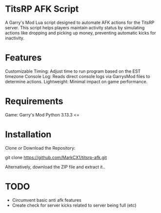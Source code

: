 # TitsRP AFK Script
A Garry's Mod Lua script designed to automate AFK actions for the TitsRP server. This script helps players maintain activity status by simulating actions like dropping and picking up money, preventing automatic kicks for inactivity.

# Features
Customizable Timing: Adjust time to run program based on the EST timezone
Console Log: Reads direct console logs via GarrysMod files to determine actions.
Lightweight: Minimal impact on game performance.

# Requirements
Game: Garry's Mod
Python 3.13.3 <=

# Installation
Clone or Download the Repository:

git clone https://github.com/MarkCX1/titsrp-afk.git

Alternatively, download the ZIP file and extract it.. 

# TODO
- Circumvent basic anti afk features
- Create check for server kicks related to server being full (etc)
